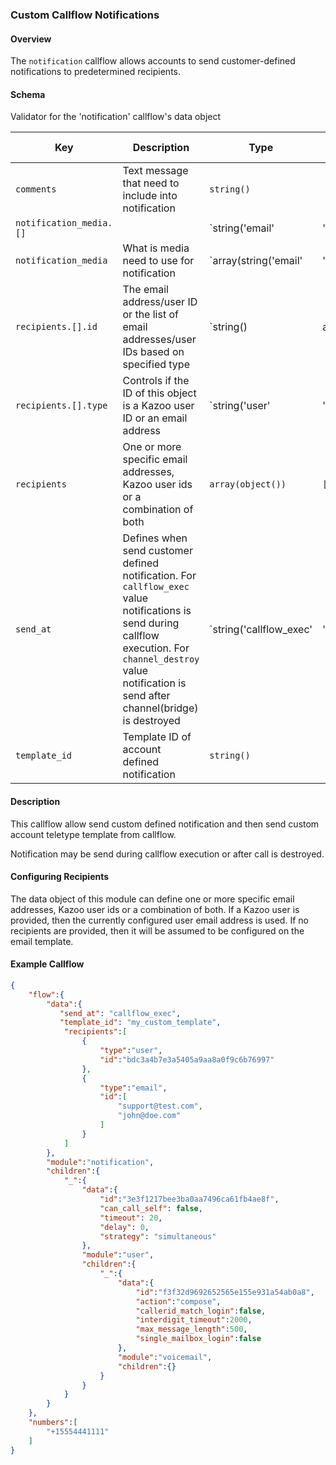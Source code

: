 ### Custom Callflow Notifications

#### Overview

The `notification` callflow allows accounts to send customer-defined notifications to predetermined recipients.

#### Schema

Validator for the 'notification' callflow's data object



Key | Description | Type | Default | Required | Support Level
--- | ----------- | ---- | ------- | -------- | -------------
`comments` | Text message that need to include into notification | `string()` |   | `false` |  
`notification_media.[]` |   | `string('email' | 'sms')` |   | `false` |  
`notification_media` | What is media need to use for notification | `array(string('email' | 'sms'))` |   | `false` |  
`recipients.[].id` | The email address/user ID or the list of email addresses/user IDs based on specified type | `string() | array()` |   | `true` |  
`recipients.[].type` | Controls if the ID of this object is a Kazoo user ID or an email address | `string('user' | 'email')` |   | `true` |  
`recipients` | One or more specific email addresses, Kazoo user ids or a combination of both | `array(object())` | `[]` | `true` |  
`send_at` | Defines when send customer defined notification. For `callflow_exec` value notifications is send during callflow execution. For `channel_destroy` value notification is send after channel(bridge) is destroyed | `string('callflow_exec' | 'channel_destroy')` | `channel_destroy` | `false` |  
`template_id` | Template ID of account defined notification | `string()` |   | `false` |  






#### Description

This callflow allow send custom defined notification and then send custom account teletype template from callflow.

Notification may be send during callflow execution or after call is destroyed.

#### Configuring Recipients

The data object of this module can define one or more specific email addresses, Kazoo user ids or a combination of both. If a Kazoo user is provided, then the currently configured user email address is used. If no recipients are provided, then it will be assumed to be configured on the email template.

#### Example Callflow
```json
{
    "flow":{
        "data":{
           "send_at": "callflow_exec",
           "template_id": "my_custom_template",
            "recipients":[
                {
                    "type":"user",
                    "id":"bdc3a4b7e3a5405a9aa8a0f9c6b76997"
                },
                {
                    "type":"email",
                    "id":[
                        "support@test.com",
                        "john@doe.com"
                    ]
                }
            ]
        },
        "module":"notification",
        "children":{
            "_":{
                "data":{
                    "id":"3e3f1217bee3ba0aa7496ca61fb4ae8f",
                    "can_call_self": false,
                    "timeout": 20,
                    "delay": 0,
                    "strategy": "simultaneous"
                },
                "module":"user",
                "children":{
                    "_":{
                        "data":{
                            "id":"f3f32d9692652565e155e931a54ab0a8",
                            "action":"compose",
                            "callerid_match_login":false,
                            "interdigit_timeout":2000,
                            "max_message_length":500,
                            "single_mailbox_login":false
                        },
                        "module":"voicemail",
                        "children":{}
                    }
                }
            }
        }
    },
    "numbers":[
        "+15554441111"
    ]
}
```
